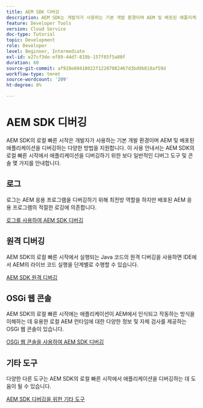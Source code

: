 ```yaml
---
title: AEM SDK 디버깅
description: AEM SDK는 개발자가 사용하는 기본 개발 환경이며 AEM 및 배포된 애플리케이션을 디버깅하는 다양한 방법을 지원합니다.
feature: Developer Tools
version: Cloud Service
doc-type: Tutorial
topic: Development
role: Developer
level: Beginner, Intermediate
exl-id: e27cf3de-ef89-44d7-819b-157f85f5a80f
duration: 60
source-git-commit: af928e60410022f12207082467d3bd9b818af59d
workflow-type: tm+mt
source-wordcount: '209'
ht-degree: 0%

---
```


# AEM SDK 디버깅

AEM SDK의 로컬 빠른 시작은 개발자가 사용하는 기본 개발 환경이며 AEM 및 배포된 애플리케이션을 디버깅하는 다양한 방법을 지원합니다. 이 사용 안내서는 AEM SDK의 로컬 빠른 시작에서 애플리케이션을 디버깅하기 위한 보다 일반적인 디버그 도구 및 콘솔 몇 가지를 안내합니다.

## 로그

로그는 AEM 응용 프로그램을 디버깅하기 위해 최전방 역할을 하지만 배포된 AEM 응용 프로그램의 적절한 로깅에 의존합니다.

[로그를 사용하여 AEM SDK 디버깅](./logs.md)

## 원격 디버깅

AEM SDK의 로컬 빠른 시작에서 실행되는 Java 코드의 원격 디버깅을 사용하면 IDE에서 AEM의 라이브 코드 실행을 단계별로 수행할 수 있습니다.

[AEM SDK 원격 디버깅](./remote-debugging.md)

## OSGi 웹 콘솔

AEM SDK의 로컬 빠른 시작에는 애플리케이션이 AEM에서 인식되고 작동하는 방식을 이해하는 데 유용한 로컬 AEM 런타임에 대한 다양한 정보 및 자체 검사를 제공하는 OSGi 웹 콘솔이 있습니다.

[OSGi 웹 콘솔을 사용하여 AEM SDK 디버깅](./osgi-web-consoles.md)

## 기타 도구

다양한 다른 도구는 AEM SDK의 로컬 빠른 시작에서 애플리케이션을 디버깅하는 데 도움이 될 수 있습니다.

[AEM SDK 디버깅을 위한 기타 도구](./other-tools.md)
